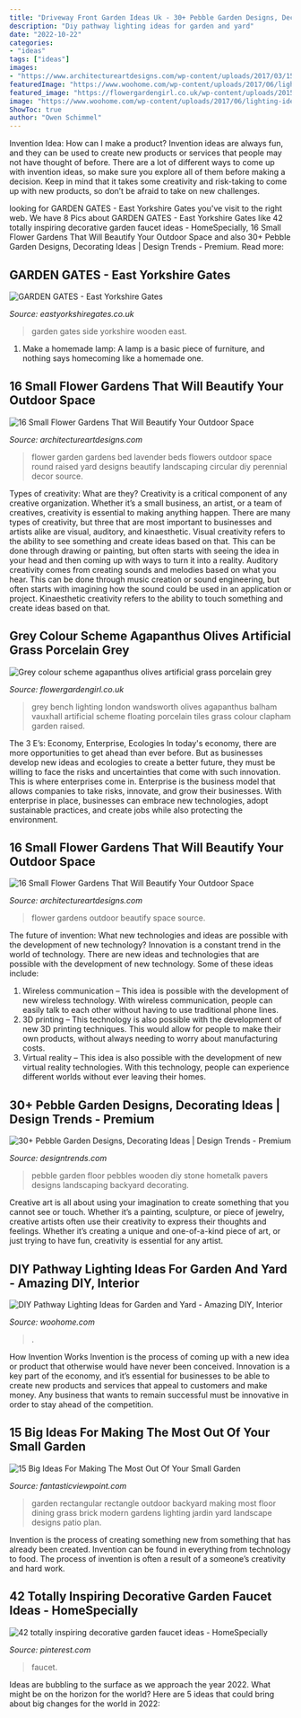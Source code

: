 ```yaml
---
title: "Driveway Front Garden Ideas Uk - 30+ Pebble Garden Designs, Decorating Ideas"
description: "Diy pathway lighting ideas for garden and yard"
date: "2022-10-22"
categories:
- "ideas"
tags: ["ideas"]
images:
- "https://www.architectureartdesigns.com/wp-content/uploads/2017/03/15-23-630x472.jpg"
featuredImage: "https://www.woohome.com/wp-content/uploads/2017/06/lighting-ideas-for-pathway-14.jpg"
featured_image: "https://flowergardengirl.co.uk/wp-content/uploads/2015/11/Raised-beds-grey-colour-scheme-agapanthus-olives-artificial-grass-porcelain-grey-tiles-Floating-bench-lighting-Balham-Wandsworth-Battersea-Vauxhall-Fulham-Chelsea-London.jpg"
image: "https://www.woohome.com/wp-content/uploads/2017/06/lighting-ideas-for-pathway-14.jpg"
ShowToc: true
author: "Owen Schimmel"
---
```



Invention Idea: How can I make a product?
Invention ideas are always fun, and they can be used to create new products or services that people may not have thought of before. There are a lot of different ways to come up with invention ideas, so make sure you explore all of them before making a decision. Keep in mind that it takes some creativity and risk-taking to come up with new products, so don’t be afraid to take on new challenges.

	

		
looking for GARDEN GATES - East Yorkshire Gates you've visit to the right web. We have 8 Pics about GARDEN GATES - East Yorkshire Gates like 42 totally inspiring decorative garden faucet ideas - HomeSpecially, 16 Small Flower Gardens That Will Beautify Your Outdoor Space and also 30+ Pebble Garden Designs, Decorating Ideas | Design Trends - Premium. Read more:
		
    
## GARDEN GATES - East Yorkshire Gates

<img loading=lazy src="http://eastyorkshiregates.co.uk/wp-content/uploads/2018/08/wooden-garden-gates-east-yorkshire-05.jpg" onerror="this.onerror=null;this.src='https://tse4.mm.bing.net/th?id=OIP.iqaSzxera5qJ1EpsBeiUFAHaJ4&amp;pid=15.1';" alt="GARDEN GATES - East Yorkshire Gates">

_Source: eastyorkshiregates.co.uk_

>garden gates side yorkshire wooden east. 

	

1. Make a homemade lamp: A lamp is a basic piece of furniture, and nothing says homecoming like a homemade one.

    
## 16 Small Flower Gardens That Will Beautify Your Outdoor Space

<img loading=lazy src="https://www.architectureartdesigns.com/wp-content/uploads/2017/03/15-23-630x472.jpg" onerror="this.onerror=null;this.src='https://tse4.mm.bing.net/th?id=OIP._iT0lTlS-qVAYA5HSalhkgHaFj&amp;pid=15.1';" alt="16 Small Flower Gardens That Will Beautify Your Outdoor Space">

_Source: architectureartdesigns.com_

>flower garden gardens bed lavender beds flowers outdoor space round raised yard designs beautify landscaping circular diy perennial decor source. 

	

Types of creativity: What are they?
Creativity is a critical component of any creative organization. Whether it’s a small business, an artist, or a team of creatives, creativity is essential to making anything happen. There are many types of creativity, but three that are most important to businesses and artists alike are visual, auditory, and kinaesthetic. 
Visual creativity refers to the ability to see something and create ideas based on that. This can be done through drawing or painting, but often starts with seeing the idea in your head and then coming up with ways to turn it into a reality. Auditory creativity comes from creating sounds and melodies based on what you hear. This can be done through music creation or sound engineering, but often starts with imagining how the sound could be used in an application or project. Kinaesthetic creativity refers to the ability to touch something and create ideas based on that.

    
## Grey Colour Scheme Agapanthus Olives Artificial Grass Porcelain Grey

<img loading=lazy src="https://flowergardengirl.co.uk/wp-content/uploads/2015/11/Raised-beds-grey-colour-scheme-agapanthus-olives-artificial-grass-porcelain-grey-tiles-Floating-bench-lighting-Balham-Wandsworth-Battersea-Vauxhall-Fulham-Chelsea-London.jpg" onerror="this.onerror=null;this.src='https://tse3.mm.bing.net/th?id=OIP.nM6w3Ac7wg2Gm6t5z2-zSAHaO7&amp;pid=15.1';" alt="Grey colour scheme agapanthus olives artificial grass porcelain grey">

_Source: flowergardengirl.co.uk_

>grey bench lighting london wandsworth olives agapanthus balham vauxhall artificial scheme floating porcelain tiles grass colour clapham garden raised. 

	

The 3 E’s: Economy, Enterprise, Ecologies
In today's economy, there are more opportunities to get ahead than ever before. But as businesses develop new ideas and ecologies to create a better future, they must be willing to face the risks and uncertainties that come with such innovation. This is where enterprises come in. Enterprise is the business model that allows companies to take risks, innovate, and grow their businesses. With enterprise in place, businesses can embrace new technologies, adopt sustainable practices, and create jobs while also protecting the environment.

    
## 16 Small Flower Gardens That Will Beautify Your Outdoor Space

<img loading=lazy src="https://www.architectureartdesigns.com/wp-content/uploads/2017/03/11-26.jpg" onerror="this.onerror=null;this.src='https://tse3.mm.bing.net/th?id=OIP.10E8AJJ7sEf_dRrLryUMQQHaFj&amp;pid=15.1';" alt="16 Small Flower Gardens That Will Beautify Your Outdoor Space">

_Source: architectureartdesigns.com_

>flower gardens outdoor beautify space source. 

	

The future of invention: What new technologies and ideas are possible with the development of new technology?
Innovation is a constant trend in the world of technology. There are new ideas and technologies that are possible with the development of new technology. Some of these ideas include: 
1) Wireless communication – This idea is possible with the development of new wireless technology. With wireless communication, people can easily talk to each other without having to use traditional phone lines. 
2) 3D printing – This technology is also possible with the development of new 3D printing techniques. This would allow for people to make their own products, without always needing to worry about manufacturing costs. 
3) Virtual reality – This idea is also possible with the development of new virtual reality technologies. With this technology, people can experience different worlds without ever leaving their homes.

    
## 30+ Pebble Garden Designs, Decorating Ideas | Design Trends - Premium

<img loading=lazy src="https://images.designtrends.com/wp-content/uploads/2016/01/29131303/16Wodden-Floor-Pebble-design.jpg" onerror="this.onerror=null;this.src='https://tse3.mm.bing.net/th?id=OIP.0wDwROfwu6XwDLFf1L-yNQHaKp&amp;pid=15.1';" alt="30+ Pebble Garden Designs, Decorating Ideas | Design Trends - Premium">

_Source: designtrends.com_

>pebble garden floor pebbles wooden diy stone hometalk pavers designs landscaping backyard decorating. 

	

Creative art is all about using your imagination to create something that you cannot see or touch. Whether it’s a painting, sculpture, or piece of jewelry, creative artists often use their creativity to express their thoughts and feelings. Whether it’s creating a unique and one-of-a-kind piece of art, or just trying to have fun, creativity is essential for any artist.

    
## DIY Pathway Lighting Ideas For Garden And Yard - Amazing DIY, Interior

<img loading=lazy src="https://www.woohome.com/wp-content/uploads/2017/06/lighting-ideas-for-pathway-14.jpg" onerror="this.onerror=null;this.src='https://tse3.mm.bing.net/th?id=OIP.r7a3ifWfcvWCXl_lqE-VMwHaL1&amp;pid=15.1';" alt="DIY Pathway Lighting Ideas for Garden and Yard - Amazing DIY, Interior">

_Source: woohome.com_

>. 

	

How Invention Works
Invention is the process of coming up with a new idea or product that otherwise would have never been conceived. Innovation is a key part of the economy, and it’s essential for businesses to be able to create new products and services that appeal to customers and make money. Any business that wants to remain successful must be innovative in order to stay ahead of the competition.

    
## 15 Big Ideas For Making The Most Out Of Your Small Garden

<img loading=lazy src="http://www.fantasticviewpoint.com/wp-content/uploads/2015/11/rectangular-garden-design-outdoor-dining-room-wooden-rectangle-table-metal-dining-chairs-white-floor-color-large-wet-green-grass-brick-hedges-1024x683-1024x683-634x423.jpg" onerror="this.onerror=null;this.src='https://tse2.mm.bing.net/th?id=OIP.9eZBYWjpg04eUq3ADW4VDAHaE8&amp;pid=15.1';" alt="15 Big Ideas For Making The Most Out Of Your Small Garden">

_Source: fantasticviewpoint.com_

>garden rectangular rectangle outdoor backyard making most floor dining grass brick modern gardens lighting jardin yard landscape designs patio plan. 

	

Invention is the process of creating something new from something that has already been created. Invention can be found in everything from technology to food. The process of invention is often a result of a someone’s creativity and hard work.

    
## 42 Totally Inspiring Decorative Garden Faucet Ideas - HomeSpecially

<img loading=lazy src="https://i.pinimg.com/736x/fd/05/b5/fd05b529a65cee3bc90121a371129aa5.jpg" onerror="this.onerror=null;this.src='https://tse4.mm.bing.net/th?id=OIP.xCcE19dGOfDKhUPV-Q78SwHaKT&amp;pid=15.1';" alt="42 totally inspiring decorative garden faucet ideas - HomeSpecially">

_Source: pinterest.com_

>faucet. 

	

Ideas are bubbling to the surface as we approach the year 2022. What might be on the horizon for the world? Here are 5 ideas that could bring about big changes for the world in 2022:

